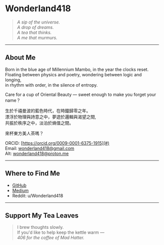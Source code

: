 # Wonderland418

> *A sip of the universe.*  
> *A drop of dreams.*  
> *A tea that thinks.*  
> *A me that murmurs.*

---

## About Me

Born in the blue age of Millennium Mambo, 
in the year the clocks reset.  
Floating between physics and poetry, 
wondering between logic and longing,  
in rhythm with order, in the silence of entropy.

Care for a cup of Oriental Beauty — sweet enough to make you forget your name？

生於千禧曼波的藍色時代，在時鐘歸零之年。  
漂浮於物理與詩意之中，夢遊於邏輯與渴望之間,  
共振於秩序之中，淡泊於熵值之間。

來杯東方美人茶嗎？

ORCID: [https://orcid.org/0009-0001-6375-1915](#)  
Email: wonderland418@gmail.com  
Alt: wonderland418@proton.me 

---

## Where to Find Me

- [GitHub](https://github.com/wonderland418)
- [Medium](https://medium.com/@Wonderland418)
- Reddit: u/Wonderland418

---

## Support My Tea Leaves

> I brew thoughts slowly.  
> If you'd like to help keep the kettle warm —  
> *406 for the coffee of Mad Hatter.*
